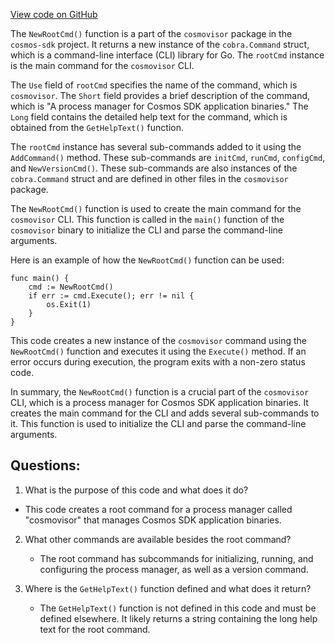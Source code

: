 [View code on GitHub](https://github.com/cosmos/cosmos-sdk.git/tools/cosmovisor/cmd/cosmovisor/root.go)

The `NewRootCmd()` function is a part of the `cosmovisor` package in the `cosmos-sdk` project. It returns a new instance of the `cobra.Command` struct, which is a command-line interface (CLI) library for Go. The `rootCmd` instance is the main command for the `cosmovisor` CLI.

The `Use` field of `rootCmd` specifies the name of the command, which is `cosmovisor`. The `Short` field provides a brief description of the command, which is "A process manager for Cosmos SDK application binaries." The `Long` field contains the detailed help text for the command, which is obtained from the `GetHelpText()` function.

The `rootCmd` instance has several sub-commands added to it using the `AddCommand()` method. These sub-commands are `initCmd`, `runCmd`, `configCmd`, and `NewVersionCmd()`. These sub-commands are also instances of the `cobra.Command` struct and are defined in other files in the `cosmovisor` package.

The `NewRootCmd()` function is used to create the main command for the `cosmovisor` CLI. This function is called in the `main()` function of the `cosmovisor` binary to initialize the CLI and parse the command-line arguments.

Here is an example of how the `NewRootCmd()` function can be used:

```
func main() {
    cmd := NewRootCmd()
    if err := cmd.Execute(); err != nil {
        os.Exit(1)
    }
}
```

This code creates a new instance of the `cosmovisor` command using the `NewRootCmd()` function and executes it using the `Execute()` method. If an error occurs during execution, the program exits with a non-zero status code.

In summary, the `NewRootCmd()` function is a crucial part of the `cosmovisor` CLI, which is a process manager for Cosmos SDK application binaries. It creates the main command for the CLI and adds several sub-commands to it. This function is used to initialize the CLI and parse the command-line arguments.
## Questions: 
 1. What is the purpose of this code and what does it do?
   - This code creates a root command for a process manager called "cosmovisor" that manages Cosmos SDK application binaries.

2. What other commands are available besides the root command?
   - The root command has subcommands for initializing, running, and configuring the process manager, as well as a version command.

3. Where is the `GetHelpText()` function defined and what does it return?
   - The `GetHelpText()` function is not defined in this code and must be defined elsewhere. It likely returns a string containing the long help text for the root command.